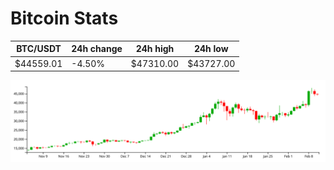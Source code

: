 # Bitcoin Stats

BTC/USDT|24h change|24h high|24h low|
|---|---|---|---|
|$44559.01|-4.50%|$47310.00|$43727.00|

<img src="./chart.svg">
